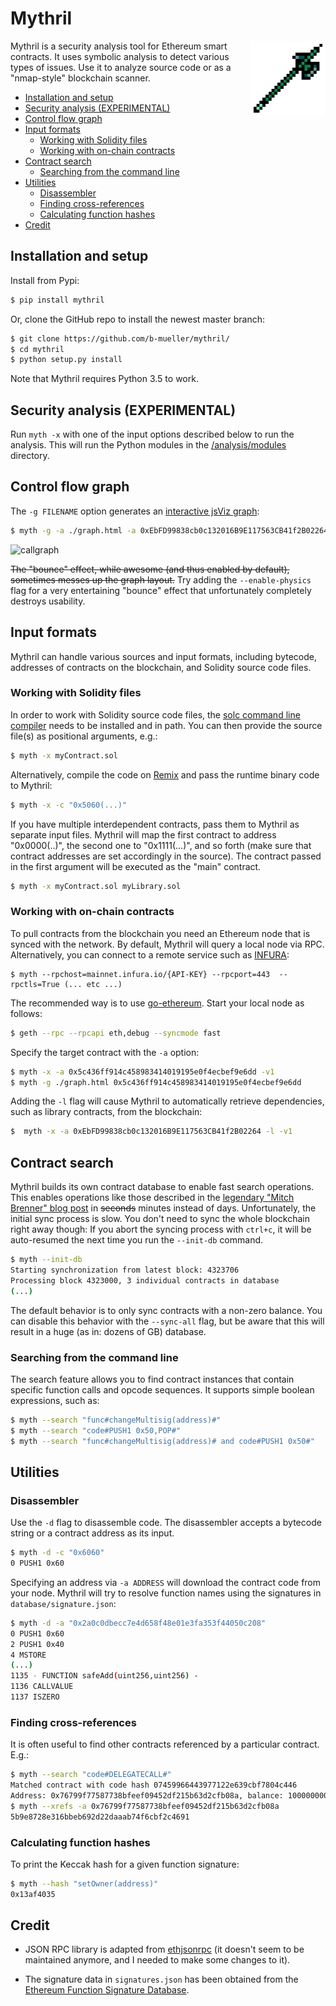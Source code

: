 # Mythril

<img height="120px" align="right" src="/static/mythril.png"/>

Mythril is a security analysis tool for Ethereum smart contracts. It uses symbolic analysis to detect various types of issues. Use it to analyze source code or as a "nmap-style" blockchain scanner.

  * [Installation and setup](#installation-and-setup)
  * [Security analysis (EXPERIMENTAL)](#security-analysis-experimental)
  * [Control flow graph](#control-flow-graph)
  * [Input formats](#input-formats)
    + [Working with Solidity files](#working-with-solidity-files)
    + [Working with on-chain contracts](#working-with-on-chain-contracts)
  * [Contract search](#contract-search)
    + [Searching from the command line](#searching-from-the-command-line)
  * [Utilities](#utilities)
    + [Disassembler](#disassembler)
    + [Finding cross-references](#finding-cross-references)
    + [Calculating function hashes](#calculating-function-hashes)
  * [Credit](#credit)

## Installation and setup

Install from Pypi:

```bash
$ pip install mythril
```

Or, clone the GitHub repo to install the newest master branch:

```bash
$ git clone https://github.com/b-mueller/mythril/
$ cd mythril
$ python setup.py install
```

Note that Mythril requires Python 3.5 to work.

## Security analysis (EXPERIMENTAL)

Run `myth -x` with one of the input options described below to run the analysis. This will run the Python modules in the [/analysis/modules](https://github.com/b-mueller/mythril/tree/master/mythril/analysis/modules) directory.

## Control flow graph

The `-g FILENAME` option generates an [interactive jsViz graph](http://htmlpreview.github.io/?https://github.com/b-mueller/mythril/blob/master/static/mythril.html):

```bash
$ myth -g -a ./graph.html -a 0xEbFD99838cb0c132016B9E117563CB41f2B02264 -l
```

![callgraph](https://raw.githubusercontent.com/b-mueller/mythril/master/static/callgraph7.png "Call graph")

~~The "bounce" effect, while awesome (and thus enabled by default), sometimes messes up the graph layout.~~ Try adding the `--enable-physics` flag for a very entertaining "bounce" effect that unfortunately completely destroys usability.

## Input formats

Mythril can handle various sources and input formats, including bytecode, addresses of contracts on the blockchain, and Solidity source code files.

### Working with Solidity files

In order to work with Solidity source code files, the [solc command line compiler](http://solidity.readthedocs.io/en/develop/using-the-compiler.html) needs to be installed and in path. You can then provide the source file(s) as positional arguments, e.g.:

```bash
$ myth -x myContract.sol
```

Alternatively, compile the code on [Remix](http://remix.ethereum.org) and pass the runtime binary code to Mythril:

```bash
$ myth -x -c "0x5060(...)"
```

If you have multiple interdependent contracts, pass them to Mythril as separate input files. Mythril will map the first contract to address "0x0000(..)", the second one to "0x1111(...)", and so forth (make sure that contract addresses are set accordingly in the source). The contract passed in the first argument will be executed as the "main" contract.

```bash
$ myth -x myContract.sol myLibrary.sol
```

### Working with on-chain contracts

To pull contracts from the blockchain you need an Ethereum node that is synced with the network. By default, Mythril will query a local node via RPC. Alternatively, you can connect to a remote service such as [INFURA](https://infura.io):

```
$ myth --rpchost=mainnet.infura.io/{API-KEY} --rpcport=443  --rpctls=True (... etc ...)
```

The recommended way is to use [go-ethereum](https://github.com/ethereum/go-ethereum). Start your local node as follows:

```bash
$ geth --rpc --rpcapi eth,debug --syncmode fast
```

Specify the target contract with the `-a` option:

```bash
$ myth -x -a 0x5c436ff914c458983414019195e0f4ecbef9e6dd -v1
$ myth -g ./graph.html 0x5c436ff914c458983414019195e0f4ecbef9e6dd
```

Adding the `-l` flag will cause Mythril to automatically retrieve dependencies, such as library contracts, from the blockchain:

```bash
$  myth -x -a 0xEbFD99838cb0c132016B9E117563CB41f2B02264 -l -v1
```

## Contract search

Mythril builds its own contract database to enable fast search operations. This enables operations like those described in the [legendary "Mitch Brenner" blog post](https://medium.com/@rtaylor30/how-i-snatched-your-153-037-eth-after-a-bad-tinder-date-d1d84422a50b) in ~~seconds~~ minutes instead of days. Unfortunately, the initial sync process is slow. You don't need to sync the whole blockchain right away though: If you abort the syncing process with `ctrl+c`, it will be auto-resumed the next time you run the `--init-db` command.

```bash
$ myth --init-db
Starting synchronization from latest block: 4323706
Processing block 4323000, 3 individual contracts in database
(...)
```

The default behavior is to only sync contracts with a non-zero balance. You can disable this behavior with the `--sync-all` flag, but be aware that this will result in a huge (as in: dozens of GB) database.

### Searching from the command line

The search feature allows you to find contract instances that contain specific function calls and opcode sequences. It supports simple boolean expressions, such as:

```bash
$ myth --search "func#changeMultisig(address)#"
$ myth --search "code#PUSH1 0x50,POP#"
$ myth --search "func#changeMultisig(address)# and code#PUSH1 0x50#"
```

## Utilities

### Disassembler

Use the `-d` flag to disassemble code. The disassembler accepts a bytecode string or a contract address as its input.

```bash
$ myth -d -c "0x6060"
0 PUSH1 0x60
```

Specifying an address via `-a ADDRESS` will download the contract code from your node. Mythril will try to resolve function names using the signatures in `database/signature.json`:

```bash
$ myth -d -a "0x2a0c0dbecc7e4d658f48e01e3fa353f44050c208"
0 PUSH1 0x60
2 PUSH1 0x40
4 MSTORE
(...)
1135 - FUNCTION safeAdd(uint256,uint256) -
1136 CALLVALUE
1137 ISZERO
```

### Finding cross-references

It is often useful to find other contracts referenced by a particular contract. E.g.:

```bash
$ myth --search "code#DELEGATECALL#"
Matched contract with code hash 07459966443977122e639cbf7804c446
Address: 0x76799f77587738bfeef09452df215b63d2cfb08a, balance: 1000000000000000
$ myth --xrefs -a 0x76799f77587738bfeef09452df215b63d2cfb08a
5b9e8728e316bbeb692d22daaab74f6cbf2c4691
```

### Calculating function hashes

To print the Keccak hash for a given function signature:

```bash
$ myth --hash "setOwner(address)"
0x13af4035
```

## Credit

- JSON RPC library is adapted from [ethjsonrpc](https://github.com/ConsenSys/ethjsonrpc) (it doesn't seem to be maintained anymore, and I needed to make some changes to it).

- The signature data in `signatures.json` has been obtained from the [Ethereum Function Signature Database](https://www.4byte.directory).
